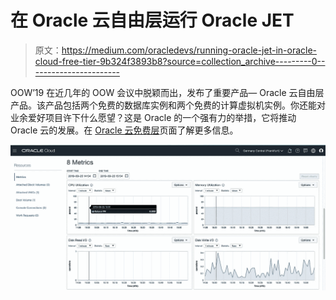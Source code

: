 # 在 Oracle 云自由层运行 Oracle JET

> 原文：<https://medium.com/oracledevs/running-oracle-jet-in-oracle-cloud-free-tier-9b324f3893b8?source=collection_archive---------0----------------------->

OOW’19 在近几年的 OOW 会议中脱颖而出，发布了重要产品— Oracle 云自由层产品。该产品包括两个免费的数据库实例和两个免费的计算虚拟机实例。你还能对业余爱好项目许下什么愿望？这是 Oracle 的一个强有力的举措，它将推动 Oracle 云的发展。在 [Oracle 云免费层](https://www.oracle.com/cloud/free/)页面了解更多信息。

![](img/6608e988e4cc6d20dc4c6d533ee62a55.png)